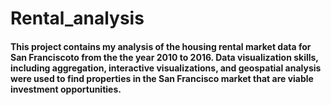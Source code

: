 # Rental_analysis 
####  This project contains my analysis of the housing rental market data for San Franciscoto from the the year 2010 to 2016. Data visualization skills, including aggregation, interactive visualizations, and geospatial analysis were used to find properties in the San Francisco market that are viable investment opportunities.